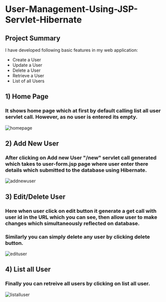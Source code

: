 # User-Management-Using-JSP-Servlet-Hibernate

## Project Summary
I have developed following basic features in my web application:
- Create a User
- Update a User
- Delete a User
- Retrieve a User
- List of all Users
## 1) Home Page
### It shows home page which at first by default calling list all user servlet call. However, as no user is entered its empty.
![homepage](https://github.com/sharmar488/TodoAppUsingJSP_Servlet_Mysql_Jdbc/assets/108114441/78d968f8-7afb-4ab1-a00a-bab66506216e)

## 2) Add New User
### After clicking on Add new User "/new" servlet call generated which takes to user-form.jsp page where user enter there details which submitted to the database using Hibernate.
![addnewuser](https://github.com/sharmar488/TodoAppUsingJSP_Servlet_Mysql_Jdbc/assets/108114441/9572a64d-e001-4319-860d-b12e40d98835)

## 3) Edit/Delete User
### Here when user click on edit button it generate a get call with user id in the URL which you can see, then allow user to make changes which simultaneously reflected on database.
### Similarly you can simply delete any user by clicking delete button.
![edituser](https://github.com/sharmar488/TodoAppUsingJSP_Servlet_Mysql_Jdbc/assets/108114441/7962536f-a815-40c0-ad8e-29d49a01b71b)

## 4) List all User
### Finally you can retreive all users by clicking on list all user.
![listalluser](https://github.com/sharmar488/TodoAppUsingJSP_Servlet_Mysql_Jdbc/assets/108114441/4f4ceff5-d41d-41e9-b9df-2259ef2a7ef6)


